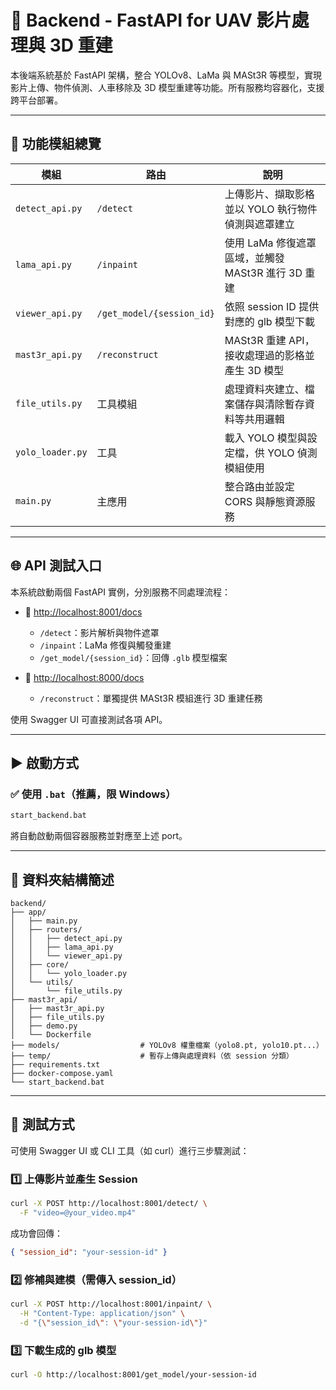 # 🧠 Backend - FastAPI for UAV 影片處理與 3D 重建

本後端系統基於 FastAPI 架構，整合 YOLOv8、LaMa 與 MASt3R 等模型，實現影片上傳、物件偵測、人車移除及 3D 模型重建等功能。所有服務均容器化，支援跨平台部署。

---

## 🔧 功能模組總覽

| 模組 | 路由 | 說明 |
|------|------|------|
| `detect_api.py` | `/detect` | 上傳影片、擷取影格並以 YOLO 執行物件偵測與遮罩建立 |
| `lama_api.py` | `/inpaint` | 使用 LaMa 修復遮罩區域，並觸發 MASt3R 進行 3D 重建 |
| `viewer_api.py` | `/get_model/{session_id}` | 依照 session ID 提供對應的 glb 模型下載 |
| `mast3r_api.py` | `/reconstruct` | MASt3R 重建 API，接收處理過的影格並產生 3D 模型 |
| `file_utils.py` | 工具模組 | 處理資料夾建立、檔案儲存與清除暫存資料等共用邏輯 |
| `yolo_loader.py` | 工具 | 載入 YOLO 模型與設定檔，供 YOLO 偵測模組使用 |
| `main.py` | 主應用 | 整合路由並設定 CORS 與靜態資源服務 |

---

## 🌐 API 測試入口

本系統啟動兩個 FastAPI 實例，分別服務不同處理流程：

- 📍  [http://localhost:8001/docs](http://localhost:8001/docs)
  - `/detect`：影片解析與物件遮罩
  - `/inpaint`：LaMa 修復與觸發重建
  - `/get_model/{session_id}`：回傳 `.glb` 模型檔案

- 📍  [http://localhost:8000/docs](http://localhost:8000/docs)
  - `/reconstruct`：單獨提供 MASt3R 模組進行 3D 重建任務

使用 Swagger UI 可直接測試各項 API。

---

## ▶️ 啟動方式

### ✅ 使用 `.bat`（推薦，限 Windows）

```bash
start_backend.bat
```

將自動啟動兩個容器服務並對應至上述 port。

---

## 📁 資料夾結構簡述

```
backend/
├── app/
│   ├── main.py
│   ├── routers/
│   │   ├── detect_api.py
│   │   ├── lama_api.py
│   │   └── viewer_api.py
│   ├── core/
│   │   └── yolo_loader.py
│   └── utils/
│       └── file_utils.py
├── mast3r_api/
│   ├── mast3r_api.py
│   ├── file_utils.py
│   ├── demo.py
│   └── Dockerfile
├── models/                  # YOLOv8 權重檔案（yolo8.pt, yolo10.pt...）
├── temp/                    # 暫存上傳與處理資料（依 session 分類）
├── requirements.txt
├── docker-compose.yaml
└── start_backend.bat
```

---


## 🧪 測試方式

可使用 Swagger UI 或 CLI 工具（如 curl）進行三步驟測試：

### 1️⃣ 上傳影片並產生 Session
```bash
curl -X POST http://localhost:8001/detect/ \
  -F "video=@your_video.mp4"
```

成功會回傳：
```json
{ "session_id": "your-session-id" }
```

### 2️⃣ 修補與建模（需傳入 session_id）
```bash
curl -X POST http://localhost:8001/inpaint/ \
  -H "Content-Type: application/json" \
  -d "{\"session_id\": \"your-session-id\"}"
```

### 3️⃣ 下載生成的 glb 模型
```bash
curl -O http://localhost:8001/get_model/your-session-id
```
